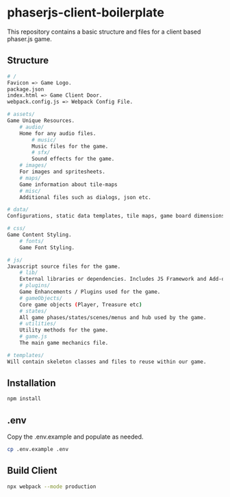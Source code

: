 # phaserjs-client-boilerplate

This repository contains a basic structure and files for a client based phaser.js game.

## Structure

```bash 
# /
Favicon => Game Logo.
package.json
index.html => Game Client Door.
webpack.config.js => Webpack Config File.

# assets/
Game Unique Resources.
    # audio/
    Home for any audio files.
        # music/
        Music files for the game.
        # sfx/
        Sound effects for the game.
    # images/
    For images and spritesheets.
    # maps/
    Game information about tile-maps
    # misc/
    Additional files such as dialogs, json etc.

# data/
Configurations, static data templates, tile maps, game board dimensions etc.

# css/
Game Content Styling.
    # fonts/
    Game Font Styling.

# js/
Javascript source files for the game.
    # lib/
    External libraries or dependencies. Includes JS Framework and Add-ons.
    # plugins/
    Game Enhancements / Plugins used for the game.
    # gameObjects/
    Core game objects (Player, Treasure etc)
    # states/
    All game phases/states/scenes/menus and hub used by the game.
    # utilities/
    Utility methods for the game.
    # game.js
    The main game mechanics file.

# templates/
Will contain skeleton classes and files to reuse within our game.
```

## Installation

```bash
npm install
```

## .env

Copy the .env.example and populate as needed.

```bash
cp .env.example .env
```

## Build Client

```bash
npx webpack --mode production
```
